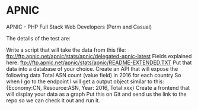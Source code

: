 # APNIC
APNIC - PHP Full Stack Web Developers (Perm and Casual)

The details of the test are:

Write a script that will take the data from this file: ftp://ftp.apnic.net/apnic/stats/apnic/delegated-apnic-latest Fields explained here: ftp://ftp.apnic.net/apnic/stats/apnic/README-EXTENDED.TXT Put that data into a database of your choice. Create an API that will expose the following data Total ASN count (value field) in 2016 for each country So when I go to the endpoint I will get a output object similar to this: {Economy:CN, Resource:ASN, Year: 2016, Total:xxx} Create a frontend that will display your data as a graph Put this on Git and send us the link to the repo so we can check it out and run it.
